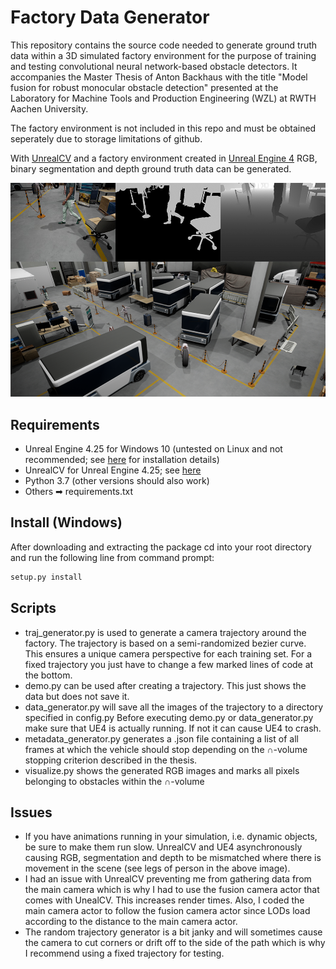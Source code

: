 # Factory Data Generator
This repository contains the source code needed to generate ground truth data within a 3D simulated factory environment 
for the purpose of training and testing convolutional neural network-based obstacle detectors.
It accompanies the Master Thesis of Anton Backhaus with the title "Model fusion for robust monocular obstacle detection" 
presented at the Laboratory for Machine Tools and Production Engineering (WZL) at RWTH Aachen University.

The factory environment is not included in this repo and must be obtained seperately due to storage limitations of github.

With [UnrealCV](https://unrealcv.org/) and a factory environment created in [Unreal Engine 4](https://www.unrealengine.com/en-US/) RGB, binary segmentation and depth ground truth data can be generated.

![General classifier design](figures/figure1.png "General classifier design")

## Requirements
* Unreal Engine 4.25 for Windows 10 (untested on Linux and not recommended; see [here](https://docs.unrealengine.com/en-US/Basics/InstallingUnrealEngine/index.html) for installation details)
* UnrealCV for Unreal Engine 4.25; see [here](https://github.com/unrealcv/unrealcv/tree/4.25)
* Python 3.7 (other versions should also work)
* Others ➡ requirements.txt

## Install (Windows)
After downloading and extracting the package cd into your root directory and run the following line from command prompt:
```bash
setup.py install
```

## Scripts
* traj_generator.py is used to generate a camera trajectory around the factory. The trajectory is based on a semi-randomized
bezier curve. This ensures a unique camera perspective for each training set. For a fixed trajectory you just have to change
a few marked lines of code at the bottom. 
* demo.py can be used after creating a trajectory. This just shows the data but does not save it.
* data_generator.py will save all the images of the trajectory to a directory specified in config.py
Before executing demo.py or data_generator.py make sure that UE4 is actually running. If not it can cause UE4 to crash.
* metadata_generator.py generates a .json file containing a list of all frames at which the vehicle should stop depending
on the ∩-volume stopping criterion described in the thesis.
* visualize.py shows the generated RGB images and marks all pixels belonging to obstacles within the ∩-volume

## Issues
* If you have animations running in your simulation, i.e. dynamic objects, be sure to make them run slow.
UnrealCV and UE4 asynchronously causing RGB, segmentation and depth to be mismatched where there is movement in the scene
(see legs of person in the above image).
* I had an issue with UnrealCV preventing me from gathering data from the main camera which is why I had to use the fusion camera
actor that comes with UnealCV. This increases render times. Also, I coded the main camera actor to follow the fusion camera actor
since LODs load according to the distance to the main camera actor.
* The random trajectory generator is a bit janky and will sometimes cause the camera to cut corners or drift off to the side
of the path which is why I recommend using a fixed trajectory for testing.